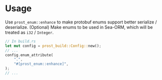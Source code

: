 # Usage

Use `prost_enum::enhance` to make protobuf enums support better serialize / deserialize.
(Optional) Make enums to be used in Sea-ORM, which will be treated as `i32` / `Integer`.

```rust
// In build.rs
let mut config = prost_build::Config::new();
// ...
config.enum_attribute(
    ".",
    "#[prost_enum::enhance]",
);
// ...
```
